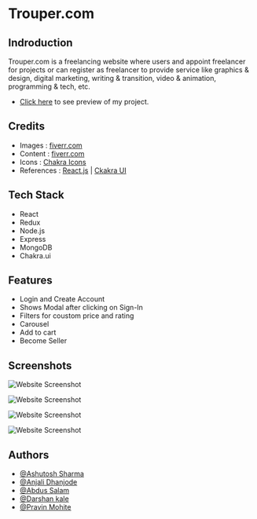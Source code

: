 # Trouper.com


## Indroduction
Trouper.com is a freelancing website where users and appoint freelancer for projects or can register as freelancer to provide service like graphics & design, digital marketing, writing & transition, video & animation, programming & tech, etc.

- [Click here](https://jazzy-lokum-73584a.netlify.app/) to see preview of my project.


## Credits

 - Images : [fiverr.com](https://www.fiverr.com/)
 - Content : [fiverr.com](https://www.fiverr.com/)
 - Icons : [Chakra Icons](https://chakra-ui.com/)
 - References : [React.js](https://reactjs.org/) | [Ckakra UI](https://chakra-ui.com/)

## Tech Stack

- React
- Redux
- Node.js
- Express
- MongoDB
- Chakra.ui

## Features

- Login and Create Account
- Shows Modal after clicking on Sign-In
- Filters for coustom price and rating
- Carousel
- Add to cart 
- Become Seller


## Screenshots

![Website Screenshot](https://miro.medium.com/max/640/1*zi19T1XxFVNQeonQ6jeunQ.webp)

![Website Screenshot](https://miro.medium.com/max/640/1*G7umSGctyIO_5YRrgG2BwQ.webp)

![Website Screenshot](https://miro.medium.com/max/640/1*j5XUdFSzecJx8juScXr64A.webp)

![Website Screenshot](https://miro.medium.com/max/640/1*q8_u3svilqZrUYIx7_r0Wg.webp)




## Authors

- [@Ashutosh Sharma](https://www.linkedin.com/in/darshan-kale-264335171/)
- [@Anjali Dhanjode](https://www.linkedin.com/in/anjali-dhanjode-8b1292159/)
- [@Abdus Salam](https://www.linkedin.com/in/abdus-salam-25921394/)
- [@Darshan kale](https://www.linkedin.com/in/darshan-kale-264335171/)
- [@Pravin Mohite](https://www.linkedin.com/in/pravin-mohite-40b56221b/)

 
